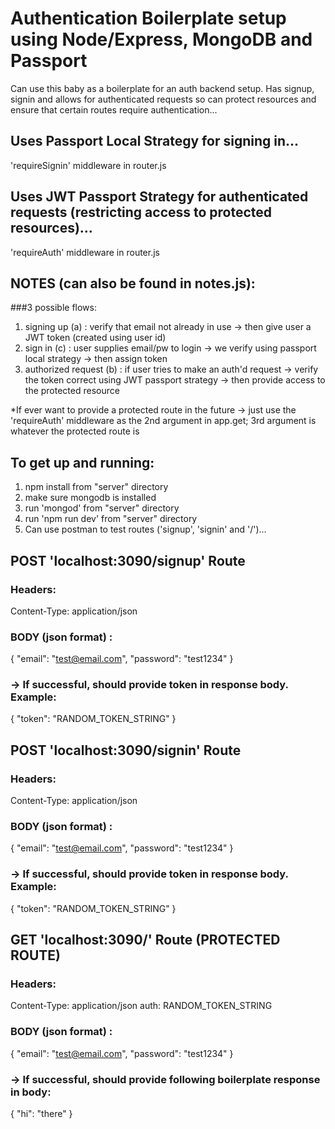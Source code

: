# Authentication Boilerplate setup using Node/Express, MongoDB and Passport
Can use this baby as a boilerplate for an auth backend setup. Has signup, signin and allows for authenticated requests so can protect resources and ensure that certain routes require authentication...

## Uses Passport Local Strategy for signing in...
'requireSignin' middleware in router.js

## Uses JWT Passport Strategy for authenticated requests (restricting access to protected resources)...
'requireAuth' middleware in router.js

## NOTES (can also be found in notes.js):
###3 possible flows:
1. signing up (a) : verify that email not already in use -> then give user a JWT token (created using user id)
2. sign in (c) : user supplies email/pw to login -> we verify using passport local strategy -> then assign token
3. authorized request (b) : if user tries to make an auth'd request -> verify the token correct using JWT passport strategy -> then provide access to the protected resource

*If ever want to provide a protected route in the future -> just use the 'requireAuth' middleware as the 2nd argument in app.get; 3rd argument is whatever the protected route is

## To get up and running:
1. npm install from "server" directory
2. make sure mongodb is installed
3. run 'mongod' from "server" directory
4. run 'npm run dev' from "server" directory
5. Can use postman to test routes ('signup', 'signin' and '/')...


## POST 'localhost:3090/signup' Route
### Headers:
Content-Type: application/json
### BODY (json format) :
{
  "email": "test@email.com",
  "password": "test1234"
}
### -> If successful, should provide token in response body. Example:
{
  "token": "RANDOM_TOKEN_STRING"
}


## POST 'localhost:3090/signin' Route
### Headers: 
Content-Type: application/json
### BODY (json format) :
{
  "email": "test@email.com",
  "password": "test1234"
}
### -> If successful, should provide token in response body. Example:
{
  "token": "RANDOM_TOKEN_STRING"
}


## GET 'localhost:3090/' Route (PROTECTED ROUTE)
### Headers: 
Content-Type: application/json
auth: RANDOM_TOKEN_STRING
### BODY (json format) :
{
  "email": "test@email.com",
  "password": "test1234"
}
### -> If successful, should provide following boilerplate response in body:
{
  "hi": "there"
}